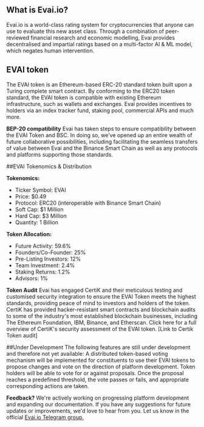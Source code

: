 ## What is Evai.io?
Evai.io is a world-class rating system for cryptocurrencies that anyone can use to evaluate this new asset class. Through a combination of peer-reviewed financial research and economic modelling, Evai provides decentralised and impartial ratings based on a multi-factor AI & ML model, which negates human intervention.

## EVAI token 
The EVAI token is an Ethereum-based ERC-20 standard token built upon a Turing complete smart contract. By conforming to the ERC20 token standard, the EVAI token is compatible with existing Ethereum infrastructure, such as wallets and exchanges.
Evai provides incentives to holders via an index tracker fund, staking pool, commercial APIs and much more.

**BEP-20 compatibility** 
Evai has taken steps to ensure compatibility between the EVAI Token and BSC. In doing so, we’ve opened up an entire wealth of future collaborative possibilities, including facilitating the seamless transfers of value between Evai and the Binance Smart Chain as well as any protocols and platforms supporting those standards.

##EVAI Tokenomics & Distribution

**Tokenomics:**
 
* Ticker Symbol: EVAI
* Price: $0.49
* Protocol: ERC20 (interoperable with Binance Smart Chain)
* Soft Cap: $1 Million
* Hard Cap: $3 Million
* Quantity: 1 Billion
 
**Token Allocation:**
 
* Future Activity: 59.6%
* Founders/Co-Founder: 25%
* Pre-Listing Investors: 12%
* Team Investment: 2.4%
* Staking Returns: 1.2%
* Advisors: 1%

**Token Audit**
Evai has engaged CertiK and their meticulous testing and customised security integration to ensure the EVAI Token meets the highest standards, providing peace of mind to investors and holders of the token.
CertiK has provided hacker-resistant smart contracts and blockchain audits to some of the industry's most established blockchain businesses, including The Ethereum Foundation, IBM, Binance, and Etherscan.
Click here for a full overview of CertiK's security assessment of the EVAI token. [Link to Certik Token audit]

##Under Development
The following features are still under development and therefore not yet available:
A distributed token-based voting mechanism will be implemented for constituents to use their EVAI tokens to propose changes and vote on the direction of platform development. Token holders will be able to vote for or against proposals. Once the proposal reaches a predefined threshold, the vote passes or fails, and appropriate corresponding actions are taken.

**Feedback?**
We're actively working on progressing platform development and expanding our documentation. If you have any suggestions for future updates or improvements, we'd love to hear from you. Let us know in the official [Evai.io Telegram group.](https://t.me/EVAIofficial)
